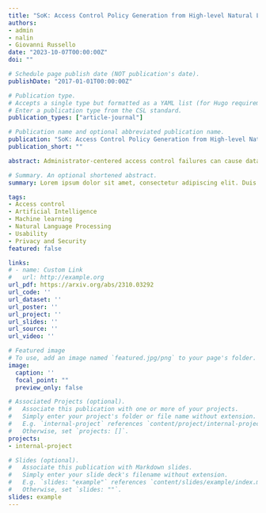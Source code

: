 ```yaml
---
title: "SoK: Access Control Policy Generation from High-level Natural Language Requirements"
authors:
- admin
- nalin
- Giovanni Russello
date: "2023-10-07T00:00:00Z"
doi: ""

# Schedule page publish date (NOT publication's date).
publishDate: "2017-01-01T00:00:00Z"

# Publication type.
# Accepts a single type but formatted as a YAML list (for Hugo requirements).
# Enter a publication type from the CSL standard.
publication_types: ["article-journal"]

# Publication name and optional abbreviated publication name.
publication: "SoK: Access Control Policy Generation from High-level Natural Language Requirements"
publication_short: ""

abstract: Administrator-centered access control failures can cause data breaches, putting organizations at risk of financial loss and reputation damage. Existing graphical policy configuration tools and automated policy generation frameworks attempt to help administrators configure and generate access control policies by avoiding such failures. However, graphical policy configuration tools are prone to human errors, making them unusable. On the other hand, automated policy generation frameworks are prone to erroneous predictions, making them unreliable. Therefore, to find ways to improve their usability and reliability, we conducted a Systematic Literature Review analyzing 49 publications, to identify those tools, frameworks, and their limitations. Identifying those limitations will help develop effective access control policy generation solutions while avoiding access control failures.

# Summary. An optional shortened abstract.
summary: Lorem ipsum dolor sit amet, consectetur adipiscing elit. Duis posuere tellus ac convallis placerat. Proin tincidunt magna sed ex sollicitudin condimentum.

tags:
- Access control
- Artificial Intelligence
- Machine learning
- Natural Language Processing
- Usability
- Privacy and Security
featured: false

links:
# - name: Custom Link
#   url: http://example.org
url_pdf: https://arxiv.org/abs/2310.03292
url_code: ''
url_dataset: ''
url_poster: ''
url_project: ''
url_slides: ''
url_source: ''
url_video: ''

# Featured image
# To use, add an image named `featured.jpg/png` to your page's folder. 
image:
  caption: ''
  focal_point: ""
  preview_only: false

# Associated Projects (optional).
#   Associate this publication with one or more of your projects.
#   Simply enter your project's folder or file name without extension.
#   E.g. `internal-project` references `content/project/internal-project/index.md`.
#   Otherwise, set `projects: []`.
projects:
- internal-project

# Slides (optional).
#   Associate this publication with Markdown slides.
#   Simply enter your slide deck's filename without extension.
#   E.g. `slides: "example"` references `content/slides/example/index.md`.
#   Otherwise, set `slides: ""`.
slides: example
---
```


<!-- {{% callout note %}}
Create your slides in Markdown - click the *Slides* button to check out the example.
{{% /callout %}}

Add the publication's **full text** or **supplementary notes** here. You can use rich formatting such as including [code, math, and images](https://docs.hugoblox.com/content/writing-markdown-latex/). -->

